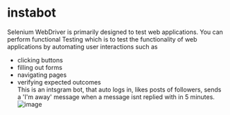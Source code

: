 # instabot
Selenium WebDriver is primarily designed to test web applications. 
You can perform functional Testing which is to test the functionality of web applications by automating user interactions such as
- clicking buttons
- filling out forms
- navigating pages
- verifying expected outcomes  
This is an intsgram bot, that auto logs in, likes posts of followers, sends a 'I'm away' message when a message isnt replied with in 5 minutes.
![image](https://github.com/user-attachments/assets/30d99309-eb6c-42a8-b8a1-40f94db48625)
